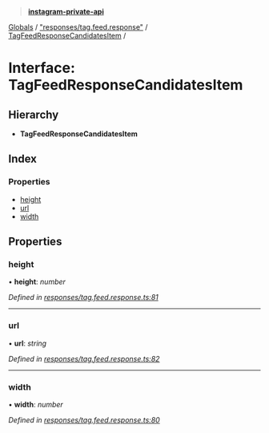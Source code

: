 > **[instagram-private-api](../README.md)**

[Globals](../README.md) / ["responses/tag.feed.response"](../modules/_responses_tag_feed_response_.md) / [TagFeedResponseCandidatesItem](_responses_tag_feed_response_.tagfeedresponsecandidatesitem.md) /

# Interface: TagFeedResponseCandidatesItem

## Hierarchy

* **TagFeedResponseCandidatesItem**

## Index

### Properties

* [height](_responses_tag_feed_response_.tagfeedresponsecandidatesitem.md#height)
* [url](_responses_tag_feed_response_.tagfeedresponsecandidatesitem.md#url)
* [width](_responses_tag_feed_response_.tagfeedresponsecandidatesitem.md#width)

## Properties

###  height

• **height**: *number*

*Defined in [responses/tag.feed.response.ts:81](https://github.com/dilame/instagram-private-api/blob/01eb399/src/responses/tag.feed.response.ts#L81)*

___

###  url

• **url**: *string*

*Defined in [responses/tag.feed.response.ts:82](https://github.com/dilame/instagram-private-api/blob/01eb399/src/responses/tag.feed.response.ts#L82)*

___

###  width

• **width**: *number*

*Defined in [responses/tag.feed.response.ts:80](https://github.com/dilame/instagram-private-api/blob/01eb399/src/responses/tag.feed.response.ts#L80)*